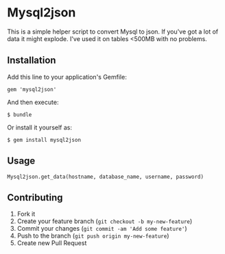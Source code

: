 # Mysql2json
This is a simple helper script to convert Mysql to json.  If you've got a lot of data it might explode.  I've used it on tables <500MB with no problems.

## Installation

Add this line to your application's Gemfile:

    gem 'mysql2json'

And then execute:

    $ bundle

Or install it yourself as:

    $ gem install mysql2json

## Usage

```Mysql2json.get_data(hostname, database_name, username, password)```

## Contributing

1. Fork it
2. Create your feature branch (`git checkout -b my-new-feature`)
3. Commit your changes (`git commit -am 'Add some feature'`)
4. Push to the branch (`git push origin my-new-feature`)
5. Create new Pull Request
